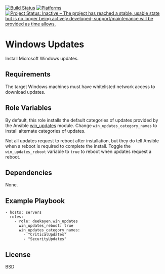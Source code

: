 [![Build Status](https://travis-ci.org/deekayen/ansible-role-win_updates.svg?branch=main)](https://travis-ci.org/deekayen/ansible-role-win_updates)  [![Platforms](http://img.shields.io/badge/platforms-windows-lightgrey.svg?style=flat)](#) [![Project Status: Inactive – The project has reached a stable, usable state but is no longer being actively developed; support/maintenance will be provided as time allows.](https://www.repostatus.org/badges/latest/inactive.svg)](https://www.repostatus.org/#inactive)

Windows Updates
===============

Install Microsoft Windows updates.

Requirements
------------

The target Windows machines must have whitelisted network access to download updates.

Role Variables
--------------

By default, this role installs the default categories of updates provided by the Ansible [win_updates](http://docs.ansible.com/ansible/win_updates_module.html) module. Change `win_updates_category_names` to install alternate categories of updates.

Not all updates request to reboot after installation, but they do tell Ansible when a reboot is required to complete the install. Toggle the `win_updates_reboot` variable to `true` to reboot when updates request a reboot.

Dependencies
------------

None.

Example Playbook
----------------

    - hosts: servers
      roles:
        - role: deekayen.win_updates
          win_updates_reboot: true
          win_updates_category_names:
            - "CriticalUpdates"
            - "SecurityUpdates"

License
-------

BSD
